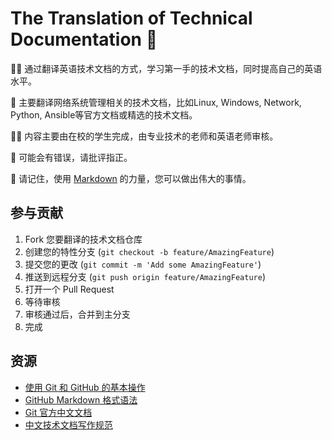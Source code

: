 # The Translation of Technical Documentation  👋

<!--

**Here are some ideas to get you started:**

🙋‍♀️ A short introduction - what is your organization all about?
🌈 Contribution guidelines - how can the community get involved?
👩‍💻 Useful resources - where can the community find your docs? Is there anything else the community should know?
🍿 Fun facts - what does your team eat for breakfast?
🧙 Remember, you can do mighty things with the power of [Markdown](https://docs.github.com/github/writing-on-github/getting-started-with-writing-and-formatting-on-github/basic-writing-and-formatting-syntax)
-->

🙋‍♀️ 通过翻译英语技术文档的方式，学习第一手的技术文档，同时提高自己的英语水平。

🌈 主要翻译网络系统管理相关的技术文档，比如Linux, Windows, Network, Python, Ansible等官方文档或精选的技术文档。  

👩‍💻 内容主要由在校的学生完成，由专业技术的老师和英语老师审核。  

🍿 可能会有错误，请批评指正。  

🧙 请记住，使用 [Markdown](https://docs.github.com/github/writing-on-github/getting-started-with-writing-and-formatting-on-github/basic-writing-and-formatting-syntax) 的力量，您可以做出伟大的事情。


## 参与贡献

1. Fork 您要翻译的技术文档仓库
2. 创建您的特性分支 (`git checkout -b feature/AmazingFeature`)
3. 提交您的更改 (`git commit -m 'Add some AmazingFeature'`)
4. 推送到远程分支 (`git push origin feature/AmazingFeature`)
5. 打开一个 Pull Request
6. 等待审核
7. 审核通过后，合并到主分支
8. 完成


## 资源

- [使用 Git 和 GitHub 的基本操作](/get_started_github.md)
- [GitHub Markdown 格式语法](https://docs.github.com/zh/get-started/writing-on-github/getting-started-with-writing-and-formatting-on-github/basic-writing-and-formatting-syntax)
- [Git 官方中文文档](https://git-scm.com/book/zh/v2)
- [中文技术文档写作规范](https://github.com/ruanyf/document-style-guide)